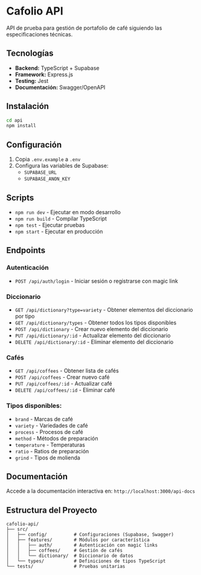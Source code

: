 # Cafolio API

API de prueba para gestión de portafolio de café siguiendo las especificaciones técnicas.

## Tecnologías

- **Backend:** TypeScript + Supabase
- **Framework:** Express.js
- **Testing:** Jest
- **Documentación:** Swagger/OpenAPI

## Instalación

```bash
cd api
npm install
```

## Configuración

1. Copia `.env.example` a `.env`
2. Configura las variables de Supabase:
   - `SUPABASE_URL`
   - `SUPABASE_ANON_KEY`

## Scripts

- `npm run dev` - Ejecutar en modo desarrollo
- `npm run build` - Compilar TypeScript
- `npm test` - Ejecutar pruebas
- `npm start` - Ejecutar en producción

## Endpoints

### Autenticación
- `POST /api/auth/login` - Iniciar sesión o registrarse con magic link

### Diccionario
- `GET /api/dictionary?type=variety` - Obtener elementos del diccionario por tipo
- `GET /api/dictionary/types` - Obtener todos los tipos disponibles
- `POST /api/dictionary` - Crear nuevo elemento del diccionario
- `PUT /api/dictionary/:id` - Actualizar elemento del diccionario
- `DELETE /api/dictionary/:id` - Eliminar elemento del diccionario

### Cafés
- `GET /api/coffees` - Obtener lista de cafés
- `POST /api/coffees` - Crear nuevo café
- `PUT /api/coffees/:id` - Actualizar café
- `DELETE /api/coffees/:id` - Eliminar café

### Tipos disponibles:
- `brand` - Marcas de café
- `variety` - Variedades de café
- `process` - Procesos de café
- `method` - Métodos de preparación
- `temperature` - Temperaturas
- `ratio` - Ratios de preparación
- `grind` - Tipos de molienda

## Documentación

Accede a la documentación interactiva en: `http://localhost:3000/api-docs`

## Estructura del Proyecto

```
cafolio-api/
├── src/
│   ├── config/          # Configuraciones (Supabase, Swagger)
│   ├── features/        # Módulos por característica
│   │   ├── auth/        # Autenticación con magic links
│   │   ├── coffees/     # Gestión de cafés
│   │   └── dictionary/  # Diccionario de datos
│   └── types/           # Definiciones de tipos TypeScript
└── tests/               # Pruebas unitarias
```
